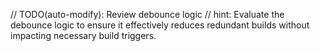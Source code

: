 // TODO(auto-modify): Review debounce logic
// hint: Evaluate the debounce logic to ensure it effectively reduces redundant builds without impacting necessary build triggers.
